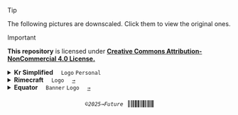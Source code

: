 > [!TIP]
> The following pictures are downscaled. Click them to view the original ones.

> [!IMPORTANT]
> **This repository** is licensed under **[Creative Commons Attribution-NonCommercial 4.0 License.](LICENSE)**

<!--Kr Simplified-->
<details>
  <summary>
    <b>Kr Simplified</b>
    &emsp;<code>Logo</code>
    <code>Personal</code>
  </summary>
  <br />
  <table>
    <tr>
      <td>
        <!--Kr-Simplified-主机位-->
        <a href="post/Kr-Simplified/%E4%B8%BB%E6%9C%BA%E4%BD%8D.png" />
          <img
            src="cut/post/Kr-Simplified/%E4%B8%BB%E6%9C%BA%E4%BD%8D.png?raw=true"
          />
        </a>
      </td>
      <td>
        <!--Kr-Simplified-侧机位-->
        <a href="post/Kr-Simplified/%E4%BE%A7%E6%9C%BA%E4%BD%8D.png" />
          <img
            src="cut/post/Kr-Simplified/%E4%BE%A7%E6%9C%BA%E4%BD%8D.png?raw=true"
          />
        </a>
      </td>
      <td>
        <!--Kr-Simplified-近景（长焦）-->
        <a href="post/Kr-Simplified/%E8%BF%91%E6%99%AF%EF%BC%88%E9%95%BF%E7%84%A6%EF%BC%89.png" />
          <img
            src="cut/post/Kr-Simplified/%E8%BF%91%E6%99%AF%EF%BC%88%E9%95%BF%E7%84%A6%EF%BC%89.png?raw=true"
          />
        </a>
      </td>
    </tr>
  </table>
</details>

<!--Rimecraft-->
<details>
  <summary>
    <b>Rimecraft</b>
    &emsp;<code>Logo</code>
    &emsp;<a href="https://github.com/rimecraft-rs/rimecraft"><code>→</code></a>
  </summary>
  <br />
  <table>
    <tr>
      <th colspan="2">Rimecraft Logo</th>
    </tr>
    <tr>
      <td>
        <a href="export/Rimecraft/Rimecraft.png" />
          <img src="cut/export/Rimecraft/Rimecraft.png?raw=true" />
        </a>
      </td>
      <td>
        <a href="export/Rimecraft/Rimecraft%20Wet%20Post.png" />
          <img src="cut/export/Rimecraft/Rimecraft%20Wet%20Post.png?raw=true" />
        </a>
      </td>
    </tr>
    <tr>
      <th colspan="2">Rimecraft Beta Logo</th>
    </tr>
    <tr>
      <td>
        <a href="export/Rimecraft/Rimecraft%20Beta.png" />
          <img src="cut/export/Rimecraft/Rimecraft%20Beta.png?raw=true" />
        </a>
      </td>
      <td>
        <a href="export/Rimecraft/Rimecraft%20Beta%20Wet%20Post.png" />
          <img src="cut/export/Rimecraft/Rimecraft%20Beta%20Wet%20Post.png?raw=true" />
        </a>
      </td>
    </tr>
  </table>
</details>

<!--Equator-->
<details>
  <summary>
    <b>Equator</b>
    &emsp;<code>Banner</code>
    <code>Logo</code>
    &emsp;<a href="https://github.com/KrLite/Equator-v2"><code>→</code></a>
  </summary>
  <br />
  <table>
    <tr>
      <td colspan="2">
        <a href="post/Equator/Equator%20Upscaled%20Post.png" />
          <img src="cut/post/Equator/Equator%20Upscaled%20Post.png?raw=true" />
        </a>
      </td>
    </tr>
    <tr>
      <td align="center">
        <a href="export/Equator/Equator%20Icon%20Downscaled.png" />
          <img width="256" src="cut/export/Equator/Equator%20Icon%20Downscaled.png?raw=true" />
        </a>
      </td>
      <td align="center">
        <a href="post/Equator/Equator%20Icon.png" />
          <img width="256" src="cut/post/Equator/Equator%20Icon.png?raw=true" />
        </a>
      </td>
    </tr>
  </table>
</details>

###### <!--COPYRIGHT--> <p align="center"> `©️2025→Future` &nbsp; <sub> <a href="https://github.com/KrLite"> <picture> <source media="(prefers-color-scheme: dark)" srcset="https://github.com/KrLite/KrLite/blob/artwork/KrLite Compact~dark@1x.png?raw=true"/> <img height="16" src="https://github.com/KrLite/KrLite/blob/artwork/KrLite Compact@1x.png?raw=true" /> </picture> </a> </sub> </p>
